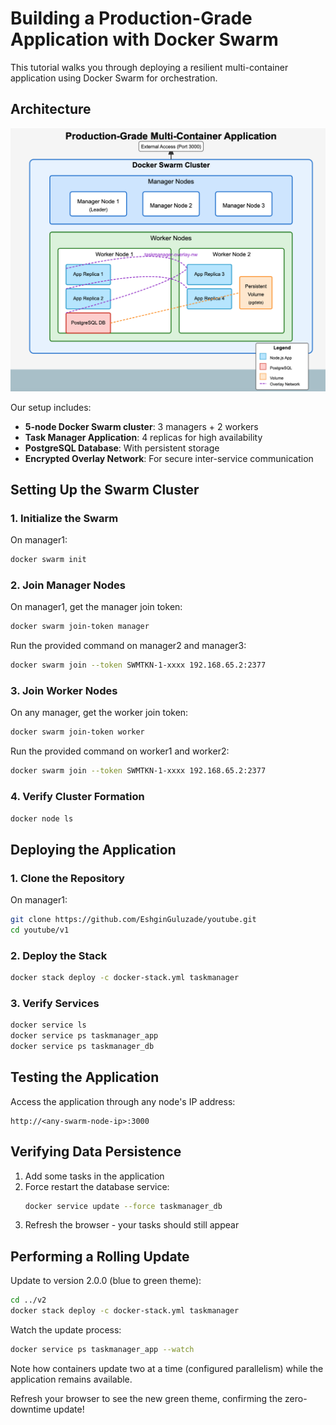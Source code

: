 # Building a Production-Grade Application with Docker Swarm

This tutorial walks you through deploying a resilient multi-container application using Docker Swarm for orchestration.

## Architecture

![alt text](image.png)

Our setup includes:
- **5-node Docker Swarm cluster**: 3 managers + 2 workers
- **Task Manager Application**: 4 replicas for high availability
- **PostgreSQL Database**: With persistent storage
- **Encrypted Overlay Network**: For secure inter-service communication

## Setting Up the Swarm Cluster

### 1. Initialize the Swarm

On manager1:
```bash
docker swarm init
```

### 2. Join Manager Nodes

On manager1, get the manager join token:
```bash
docker swarm join-token manager
```

Run the provided command on manager2 and manager3:
```bash
docker swarm join --token SWMTKN-1-xxxx 192.168.65.2:2377
```

### 3. Join Worker Nodes

On any manager, get the worker join token:
```bash
docker swarm join-token worker
```

Run the provided command on worker1 and worker2:
```bash
docker swarm join --token SWMTKN-1-xxxx 192.168.65.2:2377
```

### 4. Verify Cluster Formation

```bash
docker node ls
```

## Deploying the Application

### 1. Clone the Repository

On manager1:
```bash
git clone https://github.com/EshginGuluzade/youtube.git
cd youtube/v1
```

### 2. Deploy the Stack

```bash
docker stack deploy -c docker-stack.yml taskmanager
```

### 3. Verify Services

```bash
docker service ls
docker service ps taskmanager_app
docker service ps taskmanager_db
```

## Testing the Application

Access the application through any node's IP address:
```
http://<any-swarm-node-ip>:3000
```

## Verifying Data Persistence

1. Add some tasks in the application
2. Force restart the database service:
   ```bash
   docker service update --force taskmanager_db
   ```
3. Refresh the browser - your tasks should still appear

## Performing a Rolling Update

Update to version 2.0.0 (blue to green theme):

```bash
cd ../v2
docker stack deploy -c docker-stack.yml taskmanager
```

Watch the update process:
```bash
docker service ps taskmanager_app --watch
```

Note how containers update two at a time (configured parallelism) while the application remains available.

Refresh your browser to see the new green theme, confirming the zero-downtime update!